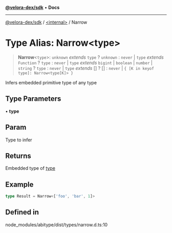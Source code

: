 [**@velora-dex/sdk**](../../README.md) • **Docs**

***

[@velora-dex/sdk](../../globals.md) / [\<internal\>](../README.md) / Narrow

# Type Alias: Narrow\<type\>

> **Narrow**\<`type`\>: `unknown` *extends* `type` ? `unknown` : `never` \| `type` *extends* `Function` ? `type` : `never` \| `type` *extends* `bigint` \| `boolean` \| `number` \| `string` ? `type` : `never` \| `type` *extends* [] ? [] : `never` \| `{ [K in keyof type]: Narrow<type[K]> }`

Infers embedded primitive type of any type

## Type Parameters

• **type**

## Param

Type to infer

## Returns

Embedded type of [type](Narrow.md)

## Example

```ts
type Result = Narrow<['foo', 'bar', 1]>
```

## Defined in

node\_modules/abitype/dist/types/narrow.d.ts:10

